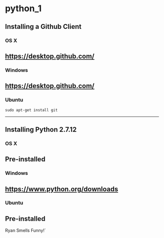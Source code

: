 # python_1

## Installing a Github Client

### OS X
https://desktop.github.com/
---
### Windows

https://desktop.github.com/
---
### Ubuntu
```
sudo apt-get install git
```
---
## Installing Python 2.7.12

### OS X
Pre-installed
---
### Windows
https://www.python.org/downloads
---
### Ubuntu
Pre-installed
---

Ryan Smells Funny!`

